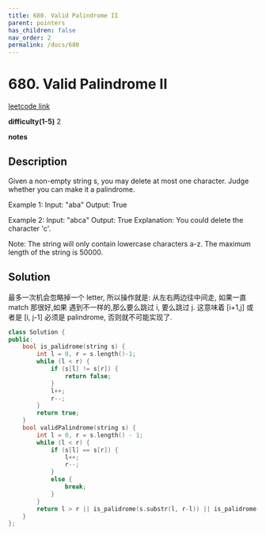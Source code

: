 ```yaml
---
title: 680. Valid Palindrome II
parent: pointers
has_children: false
nav_order: 2
permalink: /docs/680
---
```

# 680. Valid Palindrome II
[leetcode link](https://leetcode.com/problems/valid-palindrome-ii/)

**difficulty(1-5)** 
2

**notes**   


## Description
Given a non-empty string s, you may delete at most one character. Judge whether you can make it a palindrome.

Example 1:
Input: "aba"
Output: True

Example 2:
Input: "abca"
Output: True
Explanation: You could delete the character 'c'.


Note:
The string will only contain lowercase characters a-z. The maximum length of the string is 50000.

## Solution
最多一次机会忽略掉一个 letter, 所以操作就是: 从左右两边往中间走, 如果一直 match 那很好,如果
遇到不一样的,那么要么跳过 i, 要么跳过 j. 这意味着 [i+1,j] 或者是 [i, j-1] 必须是 palindrome,
否则就不可能实现了.

```c++
class Solution {
public:
    bool is_palidrome(string s) {
        int l = 0, r = s.length()-1;
        while (l < r) {
            if (s[l] != s[r]) {
                return false;
            }
            l++;
            r--;
        }
        return true;
    }
    bool validPalindrome(string s) {
        int l = 0, r = s.length() - 1;
        while (l < r) {
            if (s[l] == s[r]) {
                l++;
                r--;
            }
            else {
                break;
            }
        }
        return l > r || is_palidrome(s.substr(l, r-l)) || is_palidrome(s.substr(l+1, r-l));
    }
};
```